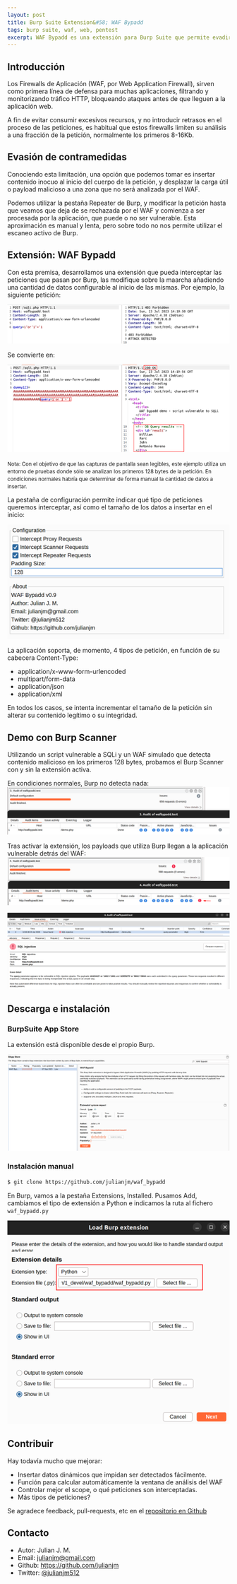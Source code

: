 ```yaml
---
layout: post
title: Burp Suite Extension&#58; WAF Bypadd
tags: burp suite, waf, web, pentest
excerpt: WAF Bypadd es una extensión para Burp Suite que permite evadir algunos WAFs, evitando que los payloads inyectados en las peticiones sean bloqueados, y lleguen a la aplicación web potencialmente vulnerable.
---
```



## Introducción

Los Firewalls de Aplicación (WAF, por Web Application Firewall), sirven como primera línea de defensa para muchas aplicaciones, filtrando y monitorizando tráfico HTTP, bloqueando ataques antes de que lleguen a la aplicación web.

A fin de evitar consumir excesivos recursos, y no introducir retrasos en el proceso de las peticiones, es habitual que estos firewalls limiten su análisis a una fracción de la petición, normalmente los primeros 8-16Kb. 

## Evasión de contramedidas

Conociendo esta limitación, una opción que podemos tomar es insertar contenido inocuo al inicio del cuerpo de la petición, y desplazar la carga útil o payload malicioso a una zona que no será analizada por el WAF.

Podemos utilizar la pestaña Repeater de Burp, y modificar la petición hasta que veamos que deja de se rechazada por el WAF y comienza a ser procesada por la aplicación, que puede o no ser vulnerable. Esta aproximación es manual y lenta, pero sobre todo no nos permite utilizar el escaneo activo de Burp.

## Extensión: WAF Bypadd

Con esta premisa, desarrollamos una extensión que pueda interceptar las peticiones que pasan por Burp, las modifique sobre la maarcha añadiendo una cantidad de datos configurable al inicio de las mismas. Por ejemplo, la siguiente petición:

![Original](/files/waf_bypadd/unmodified.png)

Se convierte en:

![Modificada](/files/waf_bypadd/modified.png)

<small>Nota: Con el objetivo de que las capturas de pantalla sean legibles, este ejemplo utiliza un entorno de pruebas donde sólo se analizan los primeros 128 bytes de la petición. En condiciones normales habría que determinar de forma manual la cantidad de datos a insertar.</small>

La pestaña de configuración permite indicar qué tipo de peticiones queremos interceptar, así como el tamaño de los datos a insertar en el inicio:

![Configuración](/files/waf_bypadd/config.png)

La aplicación soporta, de momento, 4 tipos de petición, en función de su cabecera Content-Type:
* application/x-www-form-urlencoded
* multipart/form-data
* application/json
* application/xml

En todos los casos, se intenta incrementar el tamaño de la petición sin alterar su contenido legítimo o su integridad.

## Demo con Burp Scanner

Utilizando un script vulnerable a SQLi y un WAF simulado que detecta contenido malicioso en los primeros 128 bytes, probamos el Burp Scanner con y sin la extensión activa.

En condiciones normales, Burp no detecta nada:
![Original](/files/waf_bypadd/scanner1.png)

Tras activar la extensión, los payloads que utiliza Burp llegan a la aplicación vulnerable detrás del WAF:
![Con WAF Bypadd](/files/waf_bypadd/scanner2.png)

![SQLi](/files/waf_bypadd/scanner3.png)


## Descarga e instalación

### BurpSuite App Store

La extensión está disponible desde el propio Burp. 

![BApp Store](/files/waf_bypadd/bappstore.png) 

### Instalación manual

```sh
$ git clone https://github.com/julianjm/waf_bypadd
```

En Burp, vamos a la pestaña Extensions, Installed. Pusamos Add, cambiamos el tipo de extensión a Python e indicamos la ruta al fichero `waf_bypadd.py`

![Instalar](/files/waf_bypadd/addtoburp.png) 

## Contribuir

Hay todavía mucho que mejorar:
* Insertar datos dinámicos que impidan ser detectados fácilmente.
* Función para calcular automáticamente la ventana de análisis del WAF
* Controlar mejor el scope, o qué peticiones son interceptadas.
* Más tipos de peticiones?

Se agradece feedback, pull-requests, etc en el [repositorio en Github](https://github.com/julianjm/waf_bypadd)

## Contacto

* Autor: Julian J. M.
* Email: julianjm@gmail.com
* Github: https://github.com/julianjm
* Twitter: [@julianjm512](https://twitter.com/julianjm512)
